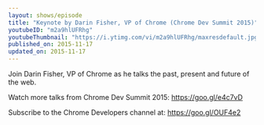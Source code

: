 ```yaml
---
layout: shows/episode
title: "Keynote by Darin Fisher, VP of Chrome (Chrome Dev Summit 2015)"
youtubeID: "m2a9hlUFRhg"
youtubeThumbnail: "https://i.ytimg.com/vi/m2a9hlUFRhg/maxresdefault.jpg"
published_on: 2015-11-17
updated_on: 2015-11-17
---
```


Join Darin Fisher, VP of Chrome as he talks the past, present and future of the web.

Watch more talks from Chrome Dev Summit 2015: https://goo.gl/e4c7vD

Subscribe to the Chrome Developers channel at: https://goo.gl/OUF4e2
